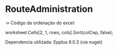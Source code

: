 # RouteAdministration

-> Código da ordenação do excel:

worksheet.Cells[2, 1, rows, cols].Sort(colCep, false);

Dependencia utilizada: Epplus 6.0.3 (via nuget)
